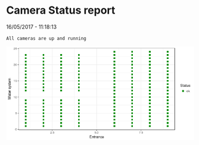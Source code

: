 Camera Status report
================
16/05/2017 - 11:18:13

    All cameras are up and running

![](camreport_files/figure-markdown_github/unnamed-chunk-2-1.png)
